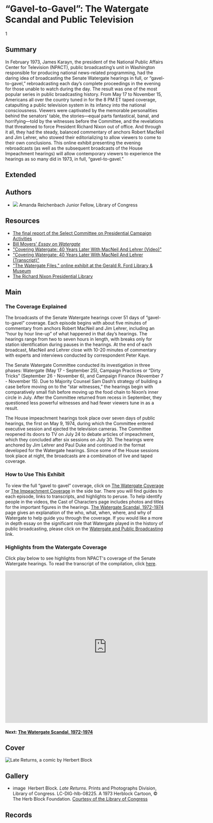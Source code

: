 # “Gavel-to-Gavel”: The Watergate Scandal and Public Television

1

## Summary

In February 1973, James Karayn, the president of the National Public Affairs Center for Television (NPACT), public broadcasting’s unit in Washington responsible for producing national news-related programming, had the daring idea of broadcasting the Senate Watergate hearings in full, or “gavel-to-gavel,” rebroadcasting each day’s complete proceedings in the evening for those unable to watch during the day. The result was one of the most popular series in public broadcasting history. From May 17 to November 15, Americans all over the country tuned in for the 8 PM ET taped coverage, catapulting a public television system in its infancy into the national consciousness. Viewers were captivated by the memorable personalities behind the senators’ table, the stories—equal parts fantastical, banal, and horrifying—told by the witnesses before the Committee, and the revelations that threatened to force President Richard Nixon out of office. And through it all, they had the steady, balanced commentary of anchors Robert MacNeil and Jim Lehrer, who stowed their editorializing to allow viewers to come to their own conclusions. This online exhibit presenting the evening rebroadcasts (as well as the subsequent broadcasts of the House Impeachment hearings) will allow contemporary viewers to experience the hearings as so many did in 1973, in full, “gavel-to-gavel.”

## Extended

## Authors

- <img class="img-circle pull-left" src="https://s3.amazonaws.com/americanarchive.org/staff/Reichenbach.jpg"/>
  <a class="name">Amanda Reichenbach</a>
  <a class="title">Junior Fellow, Library of Congress</a>

## Resources

- [The final report of the Select Committee on Presidential Campaign Activities](http://babel.hathitrust.org/cgi/pt?id=mdp.39015011697870;view=1up;seq=15)
- [Bill Moyers' *Essay on Watergate*](https://vimeo.com/44242486)
- ["Covering Watergate: 40 Years Later With MacNeil And Lehrer (Video)"](https://www.youtube.com/watch?v=YxCASPRMZb8)
- ["Covering Watergate: 40 Years Later With MacNeil And Lehrer (Transcript)"](https://www.pbs.org/newshour/show/covering-watergate-40-years-later-with-macneil-and-lehrer)
- ["The Watergate Files," online exhibit at the Gerald R. Ford Library & Museum](https://www.fordlibrarymuseum.gov/museum/exhibits/Watergate_files/index.html)
- [The Richard Nixon Presidential Library](https://www.nixonlibrary.gov/index.php)

## Main

### The Coverage Explained

The broadcasts of the Senate Watergate hearings cover 51 days of “gavel-to-gavel” coverage. Each episode begins with about five minutes of commentary from anchors Robert MacNeil and Jim Lehrer, including an “hour by hour line-up” of what happened in that day’s hearings. The hearings range from two to seven hours in length, with breaks only for station identification during pauses in the hearings. At the end of each broadcast, MacNeil and Lehrer close with 10-20 minutes of commentary with experts and interviews conducted by correspondent Peter Kaye.

The Senate Watergate Committee conducted its investigation in three phases: Watergate (May 17 - September 25), Campaign Practices or “Dirty Tricks” (September 26 - November 6), and Campaign Finance (November 7 - November 15). Due to Majority Counsel Sam Dash’s strategy of building a case before moving on to the “star witnesses,” the hearings begin with comparatively small fish before moving up the food chain to Nixon’s inner circle in July. After the Committee returned from recess in September, they questioned less powerful witnesses and had fewer viewers tune in as a result.

The House impeachment hearings took place over seven days of public hearings, the first on May 9, 1974, during which the Committee entered executive session and ejected the television cameras. The Committee reopened its doors to TV on July 24 to debate articles of impeachment, which they concluded after six sessions on July 30. The hearings were anchored by Jim Lehrer and Paul Duke and continued in the format developed for the Watergate hearings. Since some of the House sessions took place at night, the broadcasts are a combination of live and taped coverage.

### How to Use This Exhibit

To view the full “gavel to gavel” coverage, click on [The Watergate Coverage](/exhibits/watergate/the-watergate-coverage) or [The Impeachment Coverage](/exhibits/watergate/the-impeachment-coverage) in the side bar. There you will find guides to each episode, links to transcripts, and highlights to peruse. To help identify people in the videos, the Cast of Characters page includes photos and titles for the important figures in the hearings. [The Watergate Scandal, 1972-1974](/exhibits/watergate/the-watergate-scandal-1972-1974) page gives an explanation of the who, what, when, where, and why of Watergate to help guide you through the coverage. If you would like a more in depth essay on the significant role that Watergate played in the history of public broadcasting, please click on the [Watergate and Public Broadcasting](/exhibits/watergate/watergate-and-public-broadcasting) link.


### Highlights from the Watergate Coverage
Click play below to see highlights from NPACT's coverage of the Senate Watergate hearings. To read the transcript of the compilation, click [here](https://s3.amazonaws.com/americanarchive.org/exhibits/Highlights_Reel_Transcript.pdf).

<iframe src="https://player.vimeo.com/video/226909199" width="640" height="480" frameborder="0" webkitallowfullscreen mozallowfullscreen allowfullscreen></iframe>


#### Next: [The Watergate Scandal, 1972-1974](/exhibits/watergate/the-watergate-scandal-1972-1974)

## Cover
  <img title="Cover Image" alt="Late Returns, a comic by Herbert Block" src="https://s3.amazonaws.com/americanarchive.org/exhibits/latereturns.jpg">

## Gallery
  - <a class="type">image</a>
    <img alt="" src="https://s3.amazonaws.com/americanarchive.org/exhibits/latereturns.jpg">
    <a class="caption-text">Herbert Block. <em>Late Returns.</em> Prints and Photographs Division, Library of Congress. LC-DIG-hlb-08225. A 1973 Herblock Cartoon, © The Herb Block Foundation.</a>
    <a class="credit-link" href="https://www.loc.gov">Courtesy of the Library of Congress</a>

## Records

